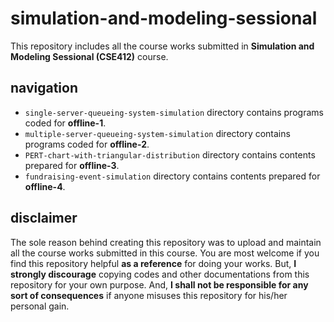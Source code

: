 # simulation-and-modeling-sessional  
This repository includes all the course works submitted in **Simulation and Modeling Sessional (CSE412)** course.  

## navigation  
- `single-server-queueing-system-simulation` directory contains programs coded for **offline-1**.  
- `multiple-server-queueing-system-simulation` directory contains programs coded for **offline-2**.  
- `PERT-chart-with-triangular-distribution` directory contains contents prepared for **offline-3**.  
- `fundraising-event-simulation` directory contains contents prepared for **offline-4**.  

## disclaimer  
The sole reason behind creating this repository was to upload and maintain all the course works submitted in this course. You are most welcome if you find this repository helpful **as a reference** for doing your works. But, **I strongly discourage** copying codes and other documentations from this repository for your own purpose. And, **I shall not be responsible for any sort of consequences** if anyone misuses this repository for his/her personal gain.  
